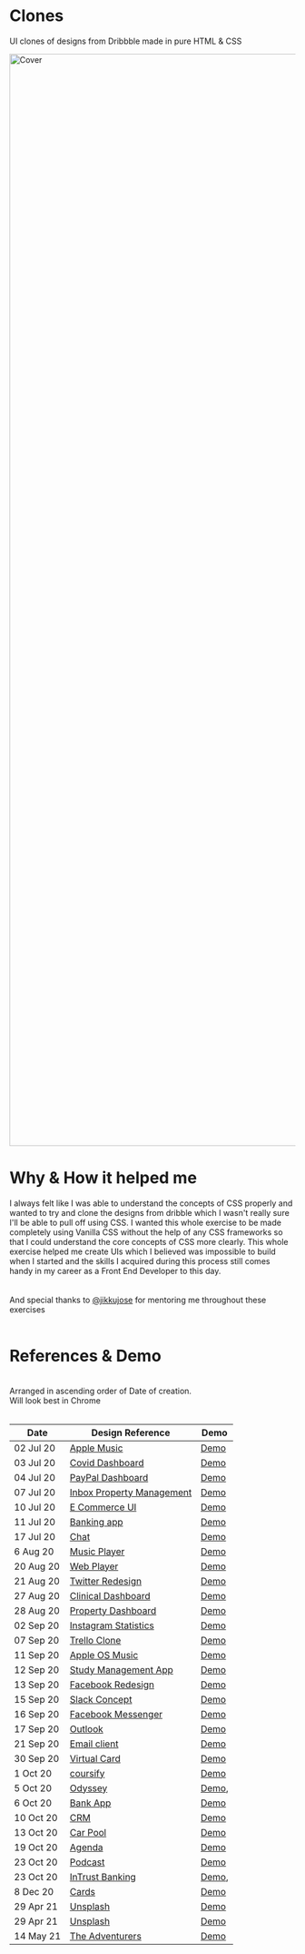 # Clones

UI clones of designs from Dribbble made in pure HTML & CSS

<img width="1920" alt="Cover" src="https://user-images.githubusercontent.com/37739153/192105246-914c4944-d2fa-4537-ac8b-a68c40d79637.png">

<br />

# Why & How it helped me

I always felt like I was able to understand the concepts of CSS properly and wanted to try and clone the designs from dribble which I wasn't really sure I'll be able to pull off using CSS. I wanted this whole exercise to be made completely using Vanilla CSS without the help of any CSS frameworks so that I could understand the core concepts of CSS more clearly. This whole exercise helped me create UIs which I believed was impossible to build when I started and the skills I acquired during this process still comes handy in my career as a Front End Developer to this day.<br/> <br/> <br/> And special thanks to [@jikkujose](https://github.com/jikkujose) for mentoring me throughout these exercises
<br/> <br/>


# References & Demo
<br />
Arranged in ascending order of Date of creation. <br/> Will look best in Chrome
<br/><br/>

| Date      | Design Reference                  | Demo             |
| --------- | --------------------------------- | ---------------- |
| 02 Jul 20 | [Apple Music][1-d]                | [Demo][1-i-v2]   |
| 03 Jul 20 | [Covid Dashboard][2-d]            | [Demo][2-i-v2]   |
| 04 Jul 20 | [PayPal Dashboard][3-d]           | [Demo][3-i-v5]   |
| 07 Jul 20 | [Inbox Property Management ][4-d] | [Demo][4-i-v4]   |
| 10 Jul 20 | [E Commerce UI ][5-d]             | [Demo][5-i-v5]   |
| 11 Jul 20 | [Banking app][6-d]                | [Demo][6-i-v5]   |
| 17 Jul 20 | [Chat][7-d]                       | [Demo][7-i-v3]   |
| 6 Aug 20  | [Music Player][8-d]               | [Demo][8-i-v3]   |
| 20 Aug 20 | [Web Player][9-d]                 | [Demo][9-i-v3]   |
| 21 Aug 20 | [Twitter Redesign][10-d]          | [Demo][10-i-v3]  |
| 27 Aug 20 | [Clinical Dashboard][11-d]        | [Demo][11-i-v3]  |
| 28 Aug 20 | [Property Dashboard][12-d]        | [Demo][12-i-v4]  |
| 02 Sep 20 | [Instagram Statistics][13-d]      | [Demo][13-i-v6]  |
| 07 Sep 20 | [Trello Clone][14-d]              | [Demo][14-i-v6]  |
| 11 Sep 20 | [Apple OS Music][15-d]            | [Demo][15-i-v4]  |
| 12 Sep 20 | [Study Management App][16-d]      | [Demo][16-i-v4]  |
| 13 Sep 20 | [Facebook Redesign][17-d]         | [Demo][17-i-v1]  |
| 15 Sep 20 | [Slack Concept][18-d]             | [Demo][18-i-v2]  |
| 16 Sep 20 | [Facebook Messenger][19-d]        | [Demo][19-i-v3]  |
| 17 Sep 20 | [Outlook][20-d]                   | [Demo][20-i-v3]  |
| 21 Sep 20 | [Email client][21-d]              | [Demo][21-i-v3]  |
| 30 Sep 20 | [Virtual Card][22-d]              | [Demo][22-i-v2]  |
| 1 Oct 20  | [coursify][23-d]                  | [Demo][23-i-v5]  |
| 5 Oct 20  | [Odyssey][24-d]                   | [Demo][24-i-v2], |
| 6 Oct 20  | [Bank App][25-d]                  | [Demo][25-i-v2]  |
| 10 Oct 20 | [CRM][26-d]                       | [Demo][26-i-v7]  |
| 13 Oct 20 | [Car Pool][27-d]                  | [Demo][27-i-v3]  |
| 19 Oct 20 | [Agenda][28-d]                    | [Demo][28-i-v3]  |
| 23 Oct 20 | [Podcast][29-d]                   | [Demo][29-i-v3]  |
| 23 Oct 20 | [InTrust Banking][30-d]           | [Demo][30-i-v4], |
| 8 Dec 20  | [Cards][31-d]                     | [Demo][31-i-v1]  |
| 29 Apr 21 | [Unsplash][32-d]                  | [Demo][32-i-v4]  |
| 29 Apr 21 | [Unsplash][32-d]                  | [Demo][32-i-v4]  |
| 14 May 21 | [The Adventurers][33-d]           | [Demo][33-i]     |

[1-d]: https://dribbble.com/shots/12389560-Apple-Music-Light-Theme
[1-i-v2]: http://applemusicclone-v2.surge.sh/
[2-d]: https://dribbble.com/shots/12335745-COVID-Information-Dashboard/attachments/3951285?mode=media
[2-i-v2]: http://covid-v2-1.surge.sh
[3-d]: https://dribbble.com/shots/11465830/attachments/3082676?mode=media
[3-i-v5]: http://paypal-v5.surge.sh/
[4-d]: https://dribbble.com/shots/9706707/attachments/1736115?mode=media
[4-i-v4]: http://inbox-v4-1.surge.sh
[5-d]: https://dribbble.com/shots/12427377-eCommerce-app-UI-Components
[5-i-v5]: http://ecommerce-v5-correction.surge.sh/
[6-d]: https://dribbble.com/shots/13071637-Online-Banking-Web-app
[6-i-v5]: http://banking-app-v6-correction.surge.sh/
[7-d]: https://dribbble.com/shots/4797890--Chat-Property-dashboard
[7-i-v3]: http://chat-clone-v3.surge.sh/
[8-d]: https://dribbble.com/shots/9517002--Light-Mode-Simple-Music-Player/attachments/1542953?mode=media
[8-i-v3]: http://music-player-v3.surge.sh/
[9-d]: https://dribbble.com/shots/7115996-Music-Player-Web-App-UI/attachments/118748?mode=media
[9-i-v3]: http://web-player-v3.surge.sh/
[10-d]: https://dribbble.com/shots/9354004-Twitter-Redesign/attachments/1382740?mode=media
[10-i-V3]: http://twitter-v3-2.surge.sh/
[11-d]: https://dribbble.com/shots/11458355-Clinical-Dashboard-Manage-Appointments-Dark-Mode/attachments/3074909?mode=media
[11-i-v3]: http://clinical-dashboard-v3.surge.sh/
[12-d]: https://dribbble.com/shots/12856957/attachments/4456440?mode=media
[12-i-v4]: http://property-dashboard-v4.surge.sh/
[13-d]: https://dribbble.com/shots/7380961-Web-Platform-Instagram-Performance/attachments/265389?mode=media
[13-i-v6]: http://instag-statistics-v6.surge.sh/
[14-d]: https://dribbble.com/shots/13072236/attachments/4673717?mode=media
[14-i-v6]: http://trello-clone-v6.surge.sh/
[15-d]: https://dribbble.com/shots/5444800-Apple-OS-Music-Redesign-available/attachments
[15-i-v4]: http://appleos-music-v4-correction.surge.sh/
[16-d]: https://dribbble.com/shots/14149970/attachments/5775592?mode=media/
[16-i-v4]: http://study-management-app-v4.surge.sh/
[17-d]: https://dribbble.com/shots/9383451-Facebook-Redesign/attachments/1411633?mode=media
[17-i-v1]: http://facebook-redesign-v1.surge.sh/
[18-d]: https://dribbble.com/shots/9708594/attachments/1738047?mode=media
[18-i-v2]: http://slack-concept-v2.surge.sh
[19-d]: https://dribbble.com/shots/8275108/attachments/629292?mode=media
[19-i-v3]: http://fb-messenger-v3-correction.surge.sh
[20-d]: https://dribbble.com/shots/9892527/attachments/1926252?mode=media
[20-i-v3]: http://outlook-v3.surge.sh/
[21-d]: https://dribbble.com/shots/5771691-Email-Client-Ui-Exploration/attachments
[21-i-v3]:  http://email-client-v3.surge.sh/
[22-d]: https://dribbble.com/shots/11145940/attachments/2749176?mode=media
[22-i-v2]: http://virtual-card-v2.surge.sh/
[23-d]: https://dribbble.com/shots/10953834-Coursify
[23-i-v5]: http://coursify-v5.surge.sh/
[24-d]: https://dribbble.com/shots/12837387/attachments/4436681?mode=media
[24-i-v2]: http://odyssey-v2.surge.sh/
[25-d]: https://dribbble.com/shots/10004114-Bank-App-Design/attachments/2021793?mode=media
[25-i-v2]: http://bank-app-v2.surge.sh/
[26-d]: https://dribbble.com/shots/11866139/attachments/3491189?mode=media
[26-i-v7]: http://crm-v7.surge.sh/
[27-d]: https://dribbble.com/shots/9962245-Carpooling-App-Success-Screen-Calendar-Chat
[27-i-v3]: http://car-pool-v3-cc.surge.sh/
[28-d]: https://dribbble.com/shots/14364805-Create-Agenda/attachments/6032706?mode=media
[28-i-v3]: http://agenda-v3-c.surge.sh
[29-d]: https://dribbble.com/shots/7209133-Dashboard-Podkast-Light/attachments/201948?mode=media
[29-i-v3]: http://podcast-v3.surge.sh
[30-d]: https://dribbble.com/shots/14254822-InTrust-Banking/attachments/5902410?mode=media
[30-i-v4]: http://intrust-v4.surge.sh/
[31-d]: https://twitter.com/culturedcode/status/1207705781115785218/photo/1
[31-i-v1]: http://cards-v1.surge.sh/
[32-d]: https://unsplash.com
[32-i-v4]: http://unsplash-clone.surge.sh
[33-d]: https://library.elementor.com/travelers-blog/
[33-i]: http://the-adventurers.surge.sh/
